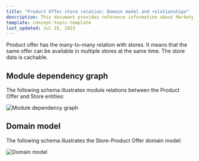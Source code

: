 ```yaml
---
title: "Product Offer store relation: Domain model and relationships"
description: This document provides reference information about Marketplace Product Offer relation with stores in the Spryker Marketplace.
template: concept-topic-template
last_updated: Jul 25, 2023
---
```


Product offer has the many-to-many relation with stores. It means that the same offer can be available in multiple stores at the same time.
The store data is cachable.

## Module dependency graph

The following schema illustrates module relations between the Product Offer and Store entities:

![Module dependency graph](https://confluence-connect.gliffy.net/embed/image/fe00b645-4b20-4a2e-8750-a8998c1612c9.png?utm_medium=live&utm_source=confluence)


## Domain model

The following schema illustrates the Store-Product Offer domain model:

![Domain model](https://confluence-connect.gliffy.net/embed/image/1448089c-f0c4-4dcb-86e8-bf2f2421c51d.png?utm_medium=live&utm_source=custom)
